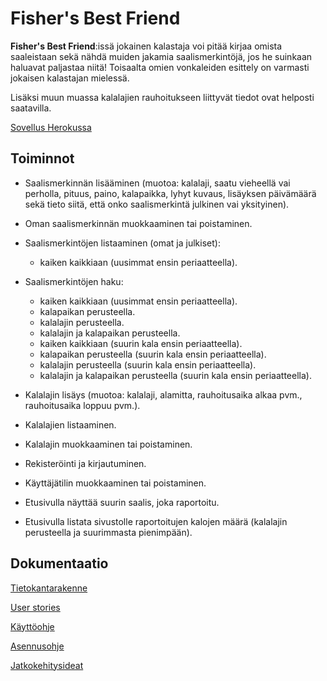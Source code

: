 # Fisher's Best Friend

__Fisher's Best Friend__:issä jokainen kalastaja voi pitää kirjaa omista saaleistaan
sekä nähdä muiden jakamia saalismerkintöjä, jos he suinkaan haluavat paljastaa niitä!
Toisaalta omien vonkaleiden esittely on varmasti jokaisen kalastajan mielessä.

Lisäksi muun muassa kalalajien rauhoitukseen liittyvät tiedot ovat helposti saatavilla.

[Sovellus Herokussa](https://quiet-stream-39899.herokuapp.com/)

## Toiminnot

- Saalismerkinnän lisääminen (muotoa: kalalaji, saatu vieheellä vai perholla, pituus, paino, kalapaikka, lyhyt
kuvaus, lisäyksen päivämäärä sekä tieto siitä, että onko saalismerkintä julkinen vai yksityinen).
- Oman saalismerkinnän muokkaaminen tai poistaminen.
- Saalismerkintöjen listaaminen (omat ja julkiset):
  - kaiken kaikkiaan (uusimmat ensin periaatteella).
- Saalismerkintöjen haku:
  - kaiken kaikkiaan (uusimmat ensin periaatteella).
  - kalapaikan perusteella.
  - kalalajin perusteella.
  - kalalajin ja kalapaikan perusteella.
  - kaiken kaikkiaan (suurin kala ensin periaatteella).
  - kalapaikan perusteella (suurin kala ensin periaatteella).
  - kalalajin perusteella (suurin kala ensin periaatteella).
  - kalalajin ja kalapaikan perusteella (suurin kala ensin periaatteella).

- Kalalajin lisäys (muotoa: kalalaji, alamitta, rauhoitusaika alkaa pvm., rauhoitusaika loppuu pvm.).
- Kalalajien listaaminen.
- Kalalajin muokkaaminen tai poistaminen.

- Rekisteröinti ja kirjautuminen.
- Käyttäjätilin muokkaaminen tai poistaminen.

- Etusivulla näyttää suurin saalis, joka raportoitu.
- Etusivulla listata sivustolle raportoitujen kalojen määrä (kalalajin perusteella ja suurimmasta pienimpään).

## Dokumentaatio

[Tietokantarakenne](https://github.com/matiastamsi/KalastajanKaveri/blob/master/documentation/tietokantakuvaus.md)

[User stories](https://github.com/matiastamsi/KalastajanKaveri/blob/master/documentation/User_stories.md)

[Käyttöohje](https://github.com/matiastamsi/KalastajanKaveri/blob/master/documentation/kayttoohje.md)

[Asennusohje](https://github.com/matiastamsi/KalastajanKaveri/blob/master/documentation/asennusohje.md)

[Jatkokehitysideat](https://github.com/matiastamsi/KalastajanKaveri/blob/master/documentation/jatkokehitysideat.md)

